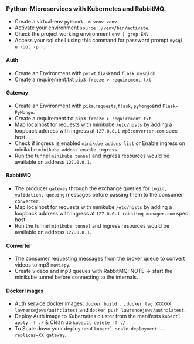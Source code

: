 ### Python-Microservices with Kubernetes and RabbitMQ.
- Create a virtual-env `python3 -m venv venv`.
- Activate your environment `source ./venv/bin/activate`.
- Check the project working environment ` env | grep ENV  `.
- Access your sql shell using this command for password prompt `mysql -u root -p  `.
#### Auth
- Create an Environment with `pyjwt`,`flask`and `flask_mysqldb`.
- Create a requirement.txt `pip3 freeze > requirement.txt`.
#### Gateway
- Create an Environment with `pika`,`requests`,`flask`, `pyMongo`and `Flask-PyMongo`.
- Create a requirement.txt `pip3 freeze > requirement.txt`.
- Map localhost for requests with minikube `/etc/hosts` by adding a loopback address with ingress at `127.0.0.1 mp3converter.com` spec host.
- Check if ingress is enabled `minikube addons list` or Enable ingress on minikube `minikube addons enable ingress`.
- Run the tunnel `minikube tunnel` and ingress resources would be available on address `127.0.0.1`.
#### RabbitMQ
- The producer `gateway` through the exchange queries for `login, validation, queuing` messages before passing them to the consumer `converter`.
- Map localhost for requests with minikube `/etc/hosts` by adding a loopback address with ingress at `127.0.0.1 rabbitmq-manager.com` spec host.
- Run the tunnel `minikube tunnel` and ingress resources would be available on address `127.0.0.1`.
#### Converter 
- The consumer requesting messages from the broker queue to convert videos to mp3 `moviepy`.
- Create videos and mp3 queues with RabbitMQ: NOTE -> start the minikube tunnel before connecting to the internals.
#### Docker Images
- Auth service docker images: `docker build .` , `docker tag XXXXXX lawrencejews/auth:latest` and `docker push lawrencejews/auth:latest`.
- Deploy Auth image to Kubernetes cluster from the manifests `kubectl apply -f ./` & Clean up `kubectl delete -f ./   `.
- To Scale down your deployment `kubectl scale deployment --replicas=XX gateway`.